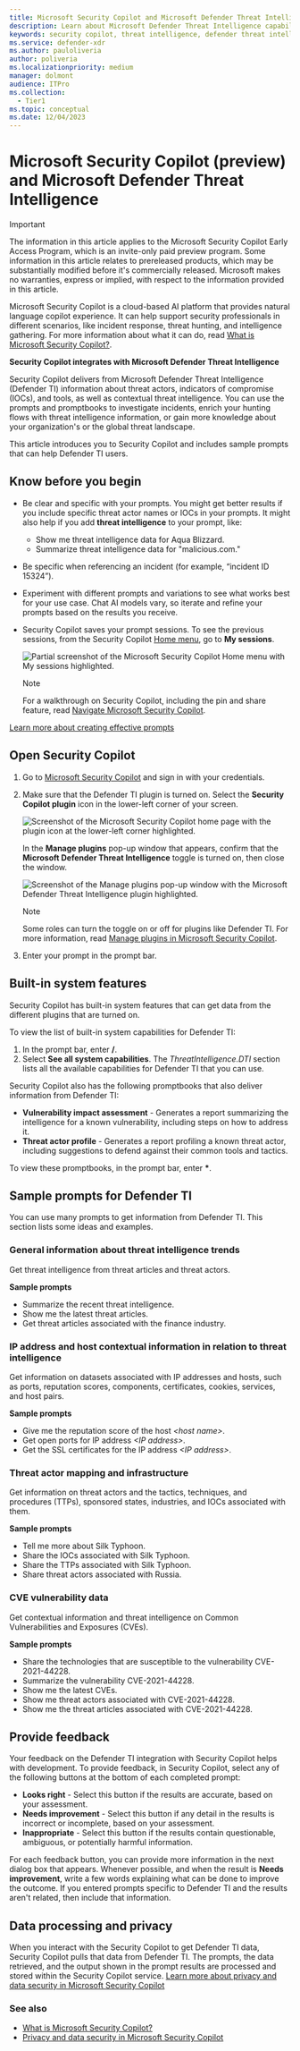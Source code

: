 ```yaml
---
title: Microsoft Security Copilot and Microsoft Defender Threat Intelligence
description: Learn about Microsoft Defender Threat Intelligence capabilities embedded in Security Copilot.
keywords: security copilot, threat intelligence, defender threat intelligence, defender ti, embedded experience, vulnerability impact assessment, threat actor profile, plugins, Microsoft plugins
ms.service: defender-xdr
ms.author: pauloliveria
author: poliveria
ms.localizationpriority: medium
manager: dolmont
audience: ITPro
ms.collection: 
  - Tier1
ms.topic: conceptual
ms.date: 12/04/2023
---
```


# Microsoft Security Copilot (preview) and Microsoft Defender Threat Intelligence

> [!IMPORTANT]
> The information in this article applies to the Microsoft Security Copilot Early Access Program, which is an invite-only paid preview program. Some information in this article relates to prereleased products, which may be substantially modified before it's commercially released. Microsoft makes no warranties, express or implied, with respect to the information provided in this article.

Microsoft Security Copilot is a cloud-based AI platform that provides natural language copilot experience. It can help support security professionals in different scenarios, like incident response, threat hunting, and intelligence gathering. For more information about what it can do, read [What is Microsoft Security Copilot?](/security-copilot/microsoft-security-copilot).

**Security Copilot integrates with Microsoft Defender Threat Intelligence**

Security Copilot delivers from Microsoft Defender Threat Intelligence (Defender TI) information about threat actors, indicators of compromise (IOCs), and tools, as well as contextual threat intelligence. You can use the prompts and promptbooks to investigate incidents, enrich your hunting flows with threat intelligence information, or gain more knowledge about your organization's or the global threat landscape.

This article introduces you to Security Copilot and includes sample prompts that can help Defender TI users.

## Know before you begin

- Be clear and specific with your prompts. You might get better results if you include specific threat actor names or IOCs in your prompts. It might also help if you add **threat intelligence** to your prompt, like:
  - Show me threat intelligence data for Aqua Blizzard.
  - Summarize threat intelligence data for "malicious.com."
- Be specific when referencing an incident (for example, “incident ID 15324”).
- Experiment with different prompts and variations to see what works best for your use case. Chat AI models vary, so iterate and refine your prompts based on the results you receive.
- Security Copilot saves your prompt sessions. To see the previous sessions, from the Security Copilot [Home menu](/security-copilot/navigating-security-copilot#home-menu), go to **My sessions**.
    
    ![Partial screenshot of the Microsoft Security Copilot Home menu with My sessions highlighted.](/defender/threat-intelligence/media/defender-ti-and-copilot/copilot-my-sessions.png)

    > [!NOTE]
    > For a walkthrough on Security Copilot, including the pin and share feature, read [Navigate Microsoft Security Copilot](/security-copilot/navigating-security-copilot).

[Learn more about creating effective prompts](/security-copilot/prompting-tips)

## Open Security Copilot

1.	Go to [Microsoft Security Copilot](https://go.microsoft.com/fwlink/?linkid=2247989) and sign in with your credentials.
2.	Make sure that the Defender TI plugin is turned on. Select the **Security Copilot plugin** icon in the lower-left corner of your screen. 
   
      ![Screenshot of the Microsoft Security Copilot home page with the plugin icon at the lower-left corner highlighted.](/defender/threat-intelligence/media/defender-ti-and-copilot//copilot-plugin-button.png)

    In the **Manage plugins** pop-up window that appears, confirm that the **Microsoft Defender Threat Intelligence** toggle is turned on, then close the window.

    ![Screenshot of the Manage plugins pop-up window with the Microsoft Defender Threat Intelligence plugin highlighted.](/defender/threat-intelligence/media/defender-ti-and-copilot/copilot-manage-plugins.png)

    > [!NOTE]
    > Some roles can turn the toggle on or off for plugins like Defender TI. For more information, read [Manage plugins in Microsoft Security Copilot](/security-copilot/manage-plugins).

3.	Enter your prompt in the prompt bar.

## Built-in system features

Security Copilot has built-in system features that can get data from the different plugins that are turned on.

To view the list of built-in system capabilities for Defender TI:

1.	In the prompt bar, enter **/**.
2.	Select **See all system capabilities**. The *ThreatIntelligence.DTI* section lists all the available capabilities for Defender TI that you can use.

Security Copilot also has the following promptbooks that also deliver information from Defender TI:
- **Vulnerability impact assessment** - Generates a report summarizing the intelligence for a known vulnerability, including steps on how to address it.
- **Threat actor profile** - Generates a report profiling a known threat actor, including suggestions to defend against their common tools and tactics.

To view these promptbooks, in the prompt bar, enter __*__. 

## Sample prompts for Defender TI

You can use many prompts to get information from Defender TI. This section lists some ideas and examples.

### General information about threat intelligence trends
Get threat intelligence from threat articles and threat actors. 

**Sample prompts** 
- Summarize the recent threat intelligence.
- Show me the latest threat articles. 
- Get threat articles associated with the finance industry.

### IP address and host contextual information in relation to threat intelligence

Get information on datasets associated with IP addresses and hosts, such as ports, reputation scores, components, certificates, cookies, services, and host pairs.

**Sample prompts** 
- Give me the reputation score of the host _\<host name\>_. 
- Get open ports for IP address _\<IP address\>_.
- Get the SSL certificates for the IP address _\<IP address\>_.

### Threat actor mapping and infrastructure
Get information on threat actors and the tactics, techniques, and procedures (TTPs), sponsored states, industries, and IOCs associated with them.

**Sample prompts** 
- Tell me more about Silk Typhoon.
- Share the IOCs associated with Silk Typhoon.
- Share the TTPs associated with Silk Typhoon.
- Share threat actors associated with Russia.

### CVE vulnerability data 
Get contextual information and threat intelligence on Common Vulnerabilities and Exposures (CVEs).

**Sample prompts** 
- Share the technologies that are susceptible to the vulnerability CVE-2021-44228.
- Summarize the vulnerability CVE-2021-44228.
- Show me the latest CVEs.
- Show me threat actors associated with CVE-2021-44228.
- Show me the threat articles associated with CVE-2021-44228.

## Provide feedback

Your feedback on the Defender TI integration with Security Copilot helps with development. To provide feedback, in Security Copilot, select any of the following buttons at the bottom of each completed prompt:
- **Looks right** - Select this button if the results are accurate, based on your assessment. 
- **Needs improvement** - Select this button if any detail in the results is incorrect or incomplete, based on your assessment. 
- **Inappropriate** - Select this button if the results contain questionable, ambiguous, or potentially harmful information.

For each feedback button, you can provide more information in the next dialog box that appears. Whenever possible, and when the result is **Needs improvement**, write a few words explaining what can be done to improve the outcome. If you entered prompts specific to Defender TI and the results aren't related, then include that information.

## Data processing and privacy

When you interact with the Security Copilot to get Defender TI data, Security Copilot pulls that data from Defender TI. The prompts, the data retrieved, and the output shown in the prompt results are processed and stored within the Security Copilot service. [Learn more about privacy and data security in Microsoft Security Copilot](/security-copilot/privacy-data-security)

### See also
- [What is Microsoft Security Copilot?](/security-copilot/microsoft-security-copilot)
- [Privacy and data security in Microsoft Security Copilot](/security-copilot/privacy-data-security)
